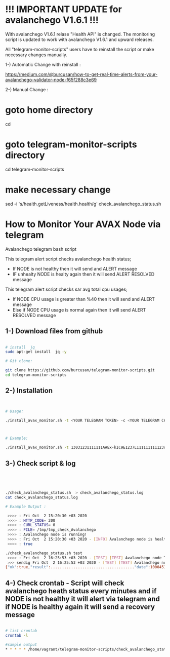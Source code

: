 # !!! IMPORTANT UPDATE for avalanchego V1.6.1 !!!

With avalanchego V1.6.1 relase "Health API" is changed.
The monitoring script is updated to work with avalanchego V1.6.1 and upward releases.  

All "telegram-monitor-scripts" users have to reinstall the script or make necessary changes manually.

1-) Automatic Change with reinstall : 

https://medium.com/@burcusan/how-to-get-real-time-alerts-from-your-avalanchego-validator-node-f65f288c3e69

2-) Manual Change : 

# goto home directory
cd

# goto telegram-monitor-scripts directory
cd telegram-monitor-scripts

# make necessary change
sed -i 's/health.getLiveness/health.health/g'  check_avalanchego_status.sh



# How to Monitor Your AVAX Node via telegram

Avalanchego telegram bash script

This telegram alert script checks avalanchego health status;

- If NODE is not healthy then it will send and ALERT message
- IF unhealty NODE is healty again then it will send ALERT RESOLVED message

This telegram alert script checks sar avg total cpu usages;

- If NODE CPU usage is greater than %40 then it will send and ALERT message
- Else if NODE CPU usage is normal again then it will send ALERT RESOLVED message



## 1-) Download files from github

```bash

# install  jq 
sudo apt-get install  jq -y

# Git clone:

git clone https://github.com/burcusan/telegram-monitor-scripts.git
cd telegram-monitor-scripts


```



## 2-) Installation


```bash


# Usage:

./install_avax_monitor.sh -t <YOUR TELEGRAM TOKEN> -c <YOUR TELEGRAM CHAT ID> -p <CPU THRESHOLD> 



# Example:

./install_avax_monitor.sh -t 13031231111111AAEx-kIC9E1237L111111111123ongZ3_c-g -c 10522222228 -p 50.00


```




## 3-) Check script & log 


```bash




./check_avalanchego_status.sh  > check_avalanchego_status.log
cat check_avalanchego_status.log

# Example Output :

 >>>> : Fri Oct  2 15:20:30 +03 2020
 >>>> : HTTP_CODE= 200
 >>>> : CURL_STATUS= 0
 >>>> : FILE= /tmp/tmp_check_Avalanchego
 >>>> : Avalanchego node is running!
 >>>> : Fri Oct  2 15:20:30 +03 2020 - [INFO] Avalanchego node is healthy ! -  health.getLiveness result.healthy=true hostname=oracle-1
 >>>> : true

```


```bash
./check_avalanchego_status.sh test
 >>>> : Fri Oct  2 16:25:53 +03 2020 - [TEST] [TEST] Avalanchego node TEST message !!!..
 >>> sendig Fri Oct  2 16:25:53 +03 2020 - [TEST] [TEST] Avalanchego node TEST message !!!..
{"ok":true,"result":....................................."date":100045154,"text":"Fri Oct  2 16:25:53  03 2020 - [TEST] [TEST] Avalanchego node TEST message !!!.."}}

```


## 4-) Check crontab -  Script will check avalanchego heath status every minutes and if NODE is not healthy it will alert via telegram and if NODE is healthy again it will send a recovery message 


```bash

# list crontab
crontab -l

#sample output
* * * * * /home/vagrant/telegram-monitor-scripts/check_avalanchego_status.sh > /home/vagrant/telegram-monitor-scripts/check_avalanchego_status.log 2>&1
```

